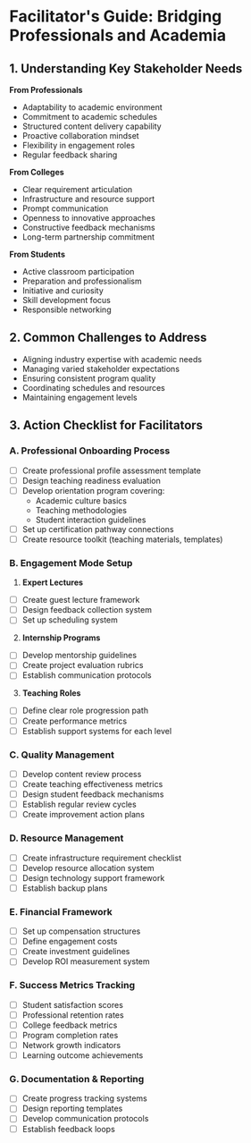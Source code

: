 # Facilitator's Guide: Bridging Professionals and Academia

## 1. Understanding Key Stakeholder Needs

**From Professionals**
- Adaptability to academic environment
- Commitment to academic schedules
- Structured content delivery capability
- Proactive collaboration mindset
- Flexibility in engagement roles
- Regular feedback sharing

**From Colleges**
- Clear requirement articulation
- Infrastructure and resource support
- Prompt communication
- Openness to innovative approaches
- Constructive feedback mechanisms
- Long-term partnership commitment

**From Students**
- Active classroom participation
- Preparation and professionalism
- Initiative and curiosity
- Skill development focus
- Responsible networking

## 2. Common Challenges to Address
- Aligning industry expertise with academic needs
- Managing varied stakeholder expectations
- Ensuring consistent program quality
- Coordinating schedules and resources
- Maintaining engagement levels

## 3. Action Checklist for Facilitators

### A. Professional Onboarding Process
- [ ] Create professional profile assessment template
- [ ] Design teaching readiness evaluation
- [ ] Develop orientation program covering:
  * Academic culture basics
  * Teaching methodologies
  * Student interaction guidelines
- [ ] Set up certification pathway connections
- [ ] Create resource toolkit (teaching materials, templates)

### B. Engagement Mode Setup
1. **Expert Lectures**
- [ ] Create guest lecture framework
- [ ] Design feedback collection system
- [ ] Set up scheduling system

2. **Internship Programs**
- [ ] Develop mentorship guidelines
- [ ] Create project evaluation rubrics
- [ ] Establish communication protocols

3. **Teaching Roles**
- [ ] Define clear role progression path
- [ ] Create performance metrics
- [ ] Establish support systems for each level

### C. Quality Management
- [ ] Develop content review process
- [ ] Create teaching effectiveness metrics
- [ ] Design student feedback mechanisms
- [ ] Establish regular review cycles
- [ ] Create improvement action plans

### D. Resource Management
- [ ] Create infrastructure requirement checklist
- [ ] Develop resource allocation system
- [ ] Design technology support framework
- [ ] Establish backup plans

### E. Financial Framework
- [ ] Set up compensation structures
- [ ] Define engagement costs
- [ ] Create investment guidelines
- [ ] Develop ROI measurement system

### F. Success Metrics Tracking
- [ ] Student satisfaction scores
- [ ] Professional retention rates
- [ ] College feedback metrics
- [ ] Program completion rates
- [ ] Network growth indicators
- [ ] Learning outcome achievements

### G. Documentation & Reporting
- [ ] Create progress tracking systems
- [ ] Design reporting templates
- [ ] Develop communication protocols
- [ ] Establish feedback loops

<!-- 
-- OLD --

### Playbook for Facilitators Bridging Professionals and Academia: Expectations from Both Sides  

#### **1. Facilitators’ Expectations from Professionals/Experts**  

**Needs**:  
1. **Adaptability**:  
   - Willingness to align industry expertise with academic needs and learning outcomes.  
   - Ability to adjust communication styles to suit diverse student audiences.  

2. **Commitment**:  
   - Dedication to the academic calendar, including timely course delivery and project evaluation.  
   - Active participation in workshops, mentorship programs, and other institutional activities.  

3. **Structured Content Delivery**:  
   - Clear, concise teaching plans with practical examples that complement theoretical frameworks.  
   - Readiness to share proprietary tools, frameworks, or methods when appropriate.  

**Wants**:  
1. **Proactive Collaboration**:  
   - Professionals actively engaging with facilitators to design programs and co-develop content.  
   - Sharing their networks for potential partnerships, internships, and placements.  

2. **Flexibility in Roles**:  
   - Professionals open to various engagement models like guest lectures, adjunct faculty, or research collaborators.  
   - Willingness to participate in feedback sessions to refine matchmaking processes.  

3. **Feedback Sharing**:  
   - Professionals providing insights about their experience with students and colleges to improve future arrangements.  

---

#### **2. Facilitators’ Expectations from Colleges**  

**Needs**:  
1. **Clear Expectations**:  
   - Precise articulation of the institution's requirements, such as subject matter, level of expertise, and expected outcomes.  
   - Open communication about curriculum integration and teaching timelines.  

2. **Supportive Infrastructure**:  
   - Provision of necessary resources, such as smart classrooms, labs, and digital tools.  
   - Administrative support for onboarding professionals and managing schedules.  

3. **Collaboration and Responsiveness**:  
   - Prompt responses to facilitators’ inquiries and decisions to avoid delays in arrangements.  
   - Participation in regular reviews to evaluate program success.  

**Wants**:  
1. **Innovative Approaches**:  
   - Colleges embracing experimental teaching models and industry-centric programs.  
   - Support for cross-disciplinary collaborations to maximize the impact of professionals.  

2. **Recognition and Feedback**:  
   - Acknowledging facilitators’ efforts in enabling successful transitions.  
   - Providing constructive feedback to improve matchmaking processes.  

3. **Sustainability**:  
   - Long-term partnerships with professionals and facilitators to ensure consistent program quality.  

---

#### **3. Facilitators’ Expectations from Students**  

**Needs**:  
1. **Engagement**:  
   - Active participation in sessions led by professionals, including Q&A and discussions.  
   - Openness to learn from real-world experiences shared by professionals.  

2. **Preparedness**:  
   - Students coming prepared for classes, workshops, and projects.  
   - Willingness to explore industry-relevant tools and case studies.  

3. **Professionalism**:  
   - Respectful behavior and adherence to deadlines for assignments and projects.  
   - Constructive feedback about the professional’s teaching methods or content delivery.  

**Wants**:  
1. **Curiosity and Initiative**:  
   - Students asking insightful questions and seeking mentorship for career development.  
   - Active involvement in co-curricular and extracurricular activities facilitated by professionals.  

2. **Skill Enhancement**:  
   - Students leveraging opportunities to build technical and soft skills aligned with industry demands.  
   - Positive advocacy of programs facilitated by professionals to peers and faculty.  

3. **Networking**:  
   - Students leveraging professionals’ industry networks responsibly and maintaining good relationships.  

---

#### **4. Operationalizing Success**  

**For Professionals**:  
- Facilitators need clear schedules, teaching plans, and cooperation for seamless onboarding and delivery.  
- Professionals must communicate their challenges and collaborate for mutual benefit.  
- Highlight the importance of linking professionals with appropriate certification programs and teaching tools to ensure they are ready for their roles in academia.
- Modes:
	1. Expert Lectures (1 hr, no fixed syllabus)  
	   1. Conduct guest lectures at local colleges  
	   2. Share industry/domain expertise  
	   3. Build initial teaching credentials  
	2. Internship Guidance (1-2 hrs/week)  
	   1. Mentor students in professional projects  
	   2. Provide industry insights  
	   3. Develop long-term academic relationships  
	3. Co-Teaching (20% involvement)  
	   1. Collaborate with existing faculty  
	   2. Contribute specialized knowledge  
	   3. Gain classroom experience  
	4. Adjunct Faculty (3 hrs/week \+ exams)  
	   1. Part-time teaching role  
	   2. Subject-specific contributions  
	   3. Flexible academic engagement  
	5. Professor of Practice  
	   1. Full academic integration  
	   2. Curriculum development  
	   3. Strategic institutional involvement

- Engagement:
	1. Course Creation  
	   1. Develop video playlists  
	   2. Create MOOC content  
	   3. Platforms: NPTEL, Unacademy, Coursera  
	2. Remote Teaching  
	   1. MTech/PhD guidance  
	   2. Global 1:1/1:n mode teaching  
	   3. Platforms: Zoom, Google Meet, MS Teams
	   
- Skill Enhancement Focus
	* Technical Skills:  
	  * Digital content creation  
	  * Online pedagogy  
	  * Learning management systems  
	* Soft Skills:  
	  * Communication  
	  * Mentorship  
	  * Cross-cultural teaching	   
	  
- Financial Considerations
	* Initial Investment: ₹5,000 \- ₹50,000  
	* Potential Earnings: ₹500 \- ₹5,000/hr  
	* Part-time to Full-time transition strategies	

- Success Metrics
	* Student feedback  
	* Course completion rates  
	* Professional network expansion  
	* Continuous learning index		
	   
**For Colleges**:  
- Facilitators expect promptness, resource availability, and openness to innovation.  
- Institutions should work closely with facilitators to align programs with institutional goals.  

**For Students**:  
- Facilitators expect curiosity, active engagement, and readiness to maximize learning opportunities.  
- Students should provide honest feedback to improve matchmaking and program delivery.  

By aligning the efforts and expectations of all stakeholders, facilitators can ensure a smooth and effective transition, creating value for professionals, colleges, and students alike. -->